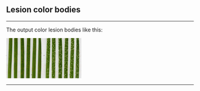 ## Lesion color bodies

***

The output color lesion bodies like this:

<img src="../www/exemple.jpeg" alt="" width="40%">

***
